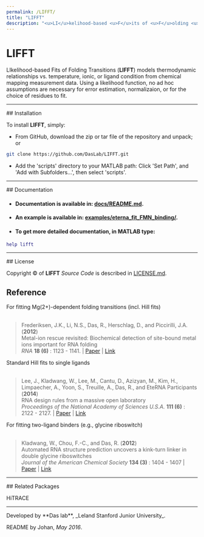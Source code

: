 ```yaml
---
permalink: /LIFFT/
title: "LIFFT"
description: "<u>LI</u>kelihood-based <u>F</u>its of <u>F</u>olding <u>T</u>ransitions"
---
```


# LIFFT


LIkelihood-based Fits of Folding Transitions (**LIFFT**) models thermodynamic relationships vs. temperature, ionic, or ligand condition from chemical mapping measurement data. Using a likelihood function, no ad hoc assumptions are necessary for error estimation, normalizaion, or for the choice of residues to fit.


<hr/>
## Installation

To install **LIFFT**, simply:

- From GitHub, download the zip or tar file of the repository and unpack; or 

```bash
git clone https://github.com/DasLab/LIFFT.git
```

-  Add the 'scripts' directory to your MATLAB path: Click 'Set Path', and 'Add with Subfolders...', then select 'scripts'.


<hr/>
## Documentation

* #### Documentation is available in: [**docs/README.md**](docs/README.md).
* #### An example is available in: [**examples/eterna_fit_FMN_binding/**](examples/eterna_fit_FMN_binding/).
* #### To get more detailed documentation, in MATLAB type:
```MATLAB
help lifft
```

<hr/>
## License

Copyright &copy; of **LIFFT** _Source Code_ is described in [LICENSE.md](https://github.com/DasLab/LIFFT/blob/master/LICENSE.md).

## Reference
For fitting Mg(2+)-dependent folding transitions (incl. Hill fits)<br/>
<br/>
>Frederiksen, J.K., Li, N.S., Das, R., Herschlag, D., and Piccirilli, J.A. (**2012**)<br/>
>Metal-ion rescue revisited: Biochemical detection of site-bound metal ions important for RNA folding<br/>
>*RNA* **18 (6)** : 1123 - 1141. | [Paper](https://daslab.stanford.edu/site_data/pub_pdf/2012_Frederiksen_RNA.pdf)  |  [Link](http://rnajournal.cshlp.org/content/18/6/1123)<br/>

Standard Hill fits to single ligands<br/>
<br/>
>Lee, J., Kladwang, W., Lee, M., Cantu, D., Azizyan, M., Kim, H., Limpaecher, A., Yoon, S., Treuille, A., Das, R., and EteRNA Participants (**2014**)<br/>
>RNA design rules from a massive open laboratory<br/>
>*Proceedings of the National Academy of Sciences U.S.A.* **111 (6)** : 2122 - 2127. |  [Paper](https://daslab.stanford.edu/site_data/pub_pdf/2014_Lee_PNAS.pdf)  |  [Link](http://www.pnas.org/content/111/6/2122)<br/>

For fitting two-ligand binders (e.g., glycine riboswitch)<br/>
<br/>
>Kladwang, W., Chou, F.-C., and Das, R. (**2012**)<br/>
>Automated RNA structure prediction uncovers a kink-turn linker in double glycine riboswitches<br/>
>*Journal of the American Chemical Society* **134 (3)** : 1404 - 1407  |  [Paper](https://daslab.stanford.edu/site_data/pub_pdf/2012_Kladwang_JACS.pdf)  |  [Link](http://pubs.acs.org/doi/abs/10.1021/ja2093508)<br/>

<hr/>
## Related Packages

HiTRACE

<hr/>
Developed by **Das lab**, _Leland Stanford Junior University_.

README by Johan, *May 2016*.

